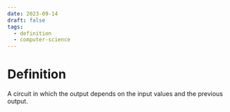 ```yaml
---
date: 2023-09-14
draft: false
tags:
  - definition
  - computer-science
---
```

# Definition

A circuit in which the output depends on the input values and the previous output.